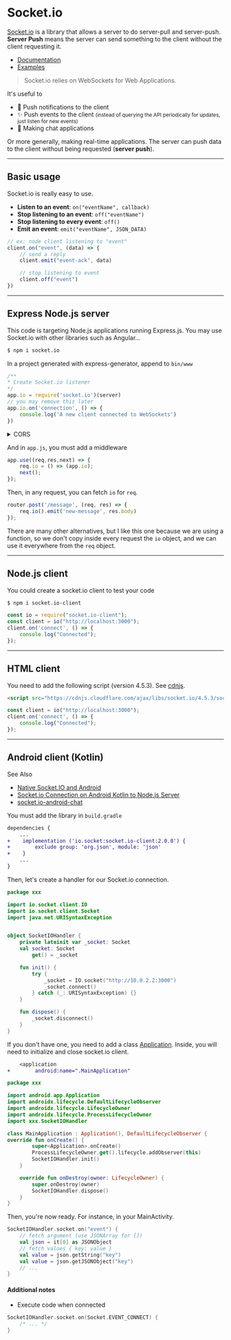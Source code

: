 # Socket.io

<div class="row row-cols-md-2"><div>

[Socket.io](https://socket.io/) is a library that allows a server to do server-pull and server-push. **Server Push** means the server can send something to the client without the client requesting it.

* [Documentation](https://socket.io/get-started/)
* [Examples](https://github.com/socketio/socket.io/tree/main/examples)

> Socket.io relies on WebSockets for Web Applications.
</div><div>

It's useful to

* 💐 Push notifications to the client
* ✨ Push events to the client <small>(instead of querying the API periodically for updates, just listen for new events)</small>
* 🍹 Making chat applications

Or more generally, making real-time applications. The server can push data to the client without being requested (**server push**).
</div></div>

<hr class="sep-both">

## Basic usage

<div class="row row-cols-md-2"><div>

Socket.io is really easy to use.

* **Listen to an event**: `on("eventName", callback)`
* **Stop listening to an event**: `off("eventName")`
* **Stop listening to every event**: `off()`
* **Emit an event**: `emit("eventName", JSON_DATA)`
</div><div>

```javascript
// ex: node client listening to "event"
client.on("event", (data) => {
    // send a reply
    client.emit("event-ack", data)

    // stop listening to event
    client.off("event")
})
```
</div></div>

<hr class="sep-both">

## Express Node.js server

<div class="row row-cols-md-2 mt-4"><div>

This code is targeting Node.js applications running Express.js. You may use Socket.io with other libraries such as Angular...

```bash
$ npm i socket.io
```

In a project generated with express-generator, append to `bin/www`

```javascript
/**
* Create Socket.io listener
*/
app.io = require('socket.io')(server)
// you may remove this later
app.io.on('connection', () => {
    console.log('A new client connected to WebSockets')
})
```

<details class="details-e">
<summary>CORS</summary>

See [Handling CORS](https://socket.io/docs/v4/handling-cors/).

Ex: allowing any host to make requests.

```diff
- app.io = require('socket.io')(server)
+ app.io = require('socket.io')(server, {
+    cors: {
+        origin: "*"
+    }
+}
```
</details>
</div><div>

And in `app.js`, you must add a middleware

```javascript
app.use((req,res,next) => {
    req.io = () => (app.io);
    next();
});
```

Then, in any request, you can fetch `io` for `req`.

```javascript
router.post('/message', (req, res) => {
    req.io().emit('new-message', res.body)
});
```

There are many other alternatives, but I like this one because we are using a function, so we don't copy inside every request the `io` object, and we can use it everywhere from the `req` object.
</div></div>

<hr class="sep-both">

## Node.js client

<div class="row row-cols-md-2"><div>

You could create a socket.io client to test your code

```bash
$ npm i socket.io-client
```
</div><div>

```javascript
const io = require("socket.io-client");
const client = io("http://localhost:3000");
client.on('connect', () => {
    console.log("Connected");
});
```
</div></div>

<hr class="sep-both">

## HTML client

<div class="row row-cols-md-2"><div>

You need to add the following script (version 4.5.3). See [cdnjs](https://cdnjs.com/libraries/socket.io).

```html
<script src="https://cdnjs.cloudflare.com/ajax/libs/socket.io/4.5.3/socket.io.js" integrity="sha512-iWPnCISAd/J+ZacwV2mbNLCaPGRrRo5OS81lKTVPtRg1wGTC20Cfmp5Us5RcbLv42QLdbAWl0MI57yox5VecQg==" crossorigin="anonymous" referrerpolicy="no-referrer"></script>
```
</div><div>

```javascript
const client = io("http://localhost:3000");
client.on('connect', () => {
    console.log("Connected");
});
```
</div></div>

<hr class="sep-both">

## Android client (Kotlin)

<div class="row row-cols-md-2"><div>

See Also

* [Native Socket.IO and Android](https://socket.io/blog/native-socket-io-and-android)
* [Socket.io Connection on Android Kotlin to Node.js Server](https://medium.com/@thushenarriyam/socket-io-connection-on-android-kotlin-to-node-js-server-71b218c160c9)
* [socket.io-android-chat](https://github.com/nkzawa/socket.io-android-chat)

You must add the library in `build.gradle`

```diff
dependencies {
    ...
+    implementation ('io.socket:socket.io-client:2.0.0') {
+        exclude group: 'org.json', module: 'json'
+    }
    ...
}
```

Then, let's create a handler for our Socket.io connection.

```kotlin
package xxx

import io.socket.client.IO
import io.socket.client.Socket
import java.net.URISyntaxException


object SocketIOHandler {
    private lateinit var _socket: Socket
    val socket: Socket
        get() = _socket

    fun init() {
        try {
            _socket = IO.socket("http://10.0.2.2:3000")
            _socket.connect()
        } catch (_: URISyntaxException) {}
    }

    fun dispose() {
        _socket.disconnect()
    }
}
```

</div><div>

If you don't have one, you need to add a class [Application](/programming/web/android/activities/index.md#android-application). Inside, you will need to initialize and close socket.io client.

```diff
    <application
+        android:name=".MainApplication"
```

```kotlin
package xxx

import android.app.Application
import androidx.lifecycle.DefaultLifecycleObserver
import androidx.lifecycle.LifecycleOwner
import androidx.lifecycle.ProcessLifecycleOwner
import xxx.SocketIOHandler

class MainApplication : Application(), DefaultLifecycleObserver {
override fun onCreate() {
        super<Application>.onCreate()
        ProcessLifecycleOwner.get().lifecycle.addObserver(this)
        SocketIOHandler.init()
    }

    override fun onDestroy(owner: LifecycleOwner) {
        super.onDestroy(owner)
        SocketIOHandler.dispose()
    }
}
```

Then, you're now ready. For instance, in your MainActivity.

```kotlin
SocketIOHandler.socket.on("event") {
    // fetch argument (use JSONArray for [])
    val json = it[0] as JSONObject
    // fetch values { key: value }
    val value = json.getString("key")
    val value = json.getJSONObject("key")
    // ...
}
```

#### Additional notes

* Execute code when connected

```kotlin
SocketIOHandler.socket.on(Socket.EVENT_CONNECT) {
    /* ... */
}
```
</div></div>